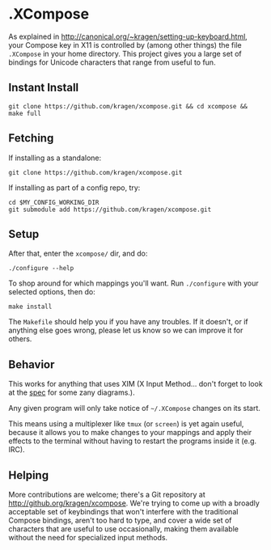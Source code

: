.XCompose
=========

As explained in <http://canonical.org/~kragen/setting-up-keyboard.html>,
your Compose key in X11 is controlled by (among other things) the file
`.XCompose` in your home directory.  This project gives you a large set
of bindings for Unicode characters that range from useful to fun.

Instant Install
---------------

    git clone https://github.com/kragen/xcompose.git && cd xcompose && make full

Fetching
--------

If installing as a standalone:

    git clone https://github.com/kragen/xcompose.git

If installing as part of a config repo, try:

    cd $MY_CONFIG_WORKING_DIR
    git submodule add https://github.com/kragen/xcompose.git

Setup
-----

After that, enter the `xcompose/` dir, and do:

    ./configure --help

To shop around for which mappings you'll want. Run `./configure` with your
selected options, then do:

    make install

The `Makefile` should help you if you have any troubles. If it doesn't, or if
anything else goes wrong, please let us know so we can improve it for others.

Behavior
--------

This works for anything that uses XIM (X Input Method... don't forget to look
at the [spec](http://www.x.org/releases/X11R7.6/doc/libX11/specs/XIM/xim.html)
for some zany diagrams.).

Any given program will only take notice of `~/.XCompose` changes on its start.

This means using a multiplexer like `tmux` (or `screen`) is yet again useful,
because it allows you to make changes to your mappings and apply their effects
to the terminal without having to restart the programs inside it (e.g. IRC).

Helping
-------

More contributions are welcome; there's a Git repository at
<http://github.org/kragen/xcompose>.  We're trying to come up with a
broadly acceptable set of keybindings that won't interfere with the
traditional Compose bindings, aren't too hard to type, and cover a
wide set of characters that are useful to use occasionally, making
them available without the need for specialized input methods.
